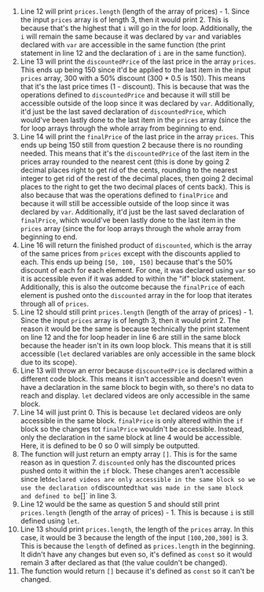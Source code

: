1. Line 12 will print `prices.length` (length of the array of prices) - 1. Since the input `prices` array is of length 3, then it would print 2. This is because that's the highest that `i` will go in the for loop. Additionally, the `i` will remain the same because it was declared by `var` and variables declared with `var` are accessible in the same function (the print statement in line 12 and the declaration of `i` are in the same function).
2. Line 13 will print the `discountedPrice` of the last price in the array `prices`. This ends up being 150 since it'd be applied to the last item in the input `prices` array, 300 with a 50% discount (300 * 0.5 is 150). This means that it's the last price times (1 - discount). This is because that was the operations defined to `discountedPrice` and because it will still be accessible outside of the loop since it was declared by `var`. Additionally, it'd just be the last saved declaration of `discountedPrice`, which would've been lastly done to the last item in the `prices` array (since the for loop arrays through the whole array from beginning to end.
3. Line 14 will print the `finalPrice` of the last price in the array `prices`. This ends up being 150 still from question 2 because there is no rounding needed. This means that it's the `discountedPrice` of the last item in the prices array rounded to the nearest cent (this is done by going 2 decimal places right to get rid of the cents, rounding to the nearest integer to get rid of the rest of the decimal places, then going 2 decimal places to the right to get the two decimal places of cents back). This is also because that was the operations defined to `finalPrice` and because it will still be accessible outside of the loop since it was declared by `var`. Additionally, it'd just be the last saved declaration of `finalPrice`, which would've been lastly done to the last item in the `prices` array (since the for loop arrays through the whole array from beginning to end.
4. Line 16 will return the finished product of `discounted`, which is the array of the same prices from `prices` except with the discounts applied to each. This ends up being `[50, 100, 150]` because that's the 50% discount of each for each element. For one, it was declared using `var` so it is accessible even if it was added to within the "if" block statement. Additionally, this is also the outcome because the `finalPrice` of each element is pushed onto the `discounted` array in the for loop that iterates through all of `prices`.
5. Line 12 should still print `prices.length` (length of the array of prices) - 1. Since the input `prices` array is of length 3, then it would print 2. The reason it would be the same is because technically the print statement on line 12 and the for loop header in line 6 are still in the same block because the header isn't in its own loop block. This means that it is still accessible (`let` declared variables are only accessible in the same block due to its scope).
6. Line 13 will throw an error because `discountedPrice` is declared within a different code block. This means it isn't accessible and doesn't even have a declaration in the same block to begin with, so there's no data to reach and display. `let` declared videos are only accessible in the same block.
7.  Line 14 will just print 0. This is because `let` declared videos are only accessible in the same block. `finalPrice` is only altered within the `if` block so the changes tot `finalPrice` wouldn't be accessible. Instead, only the declaration in the same block at line 4 would be accessible. Here, it is defined to be 0 so 0 will simply be outputted.
8.  The function will just return an empty array `[]`. This is for the same reason as in question 7. `discounted` only has the discounted prices pushed onto it within the `if` block. These changes aren't accessible since let` declared videos are only accessible in the same block so we use the declaration of `discounted` that was made in the same block and defined to be `[]` in line 3.
9.  Line 12 would be the same as question 5 and should still print `prices.length` (length of the array of prices) - 1. This is because `i` is still defined using `let`.
10.  Line 13 should print `prices.length`, the length of the `prices` array. In this case, it would be 3 because the length of the input `[100,200,300]` is 3. This is because the `length` of defined as `prices.length` in the beginning. It didn't have any changes but even so, it's defined as `const` so it would remain 3 after declared as that (the value couldn't be changed).
11.  The function would return `[]` because it's defined as `const` so it can't be changed. 
